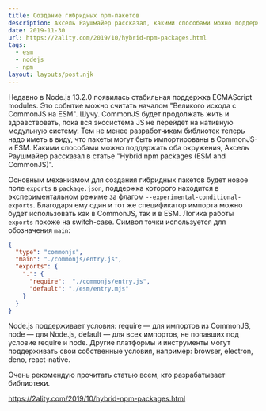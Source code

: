 ```yaml
---
title: Создание гибридных npm-пакетов
description: Аксель Раушмайер рассказал, какими способами можно поддержать ESM и CommonJS при создании npm-пакета
date: 2019-11-30
url: https://2ality.com/2019/10/hybrid-npm-packages.html
tags:
  - esm
  - nodejs
  - npm
layout: layouts/post.njk
---
```

Недавно в Node.js 13.2.0 появилась стабильная поддержка ECMAScript modules. Это событие можно считать началом "Великого исхода с CommonJS на ESM". Шучу. CommonJS будет продолжать жить и здравствовать, пока вся экосистема JS не перейдёт на нативную модульную систему. Тем не менее разработчикам библиотек теперь надо иметь в виду, что пакеты могут быть импортированы в CommonJS- и ESM. Какими способами можно поддержать оба окружения, Аксель Раушмайер рассказал в статье "Hybrid npm packages (ESM and CommonJS)".

Основным механизмом для создания гибридных пакетов будет новое поле `exports` в `package.json`, поддержка которого находится в экспериментальном режиме за флагом `--experimental-conditional-exports`. Благодаря ему один и тот же спецификатор импорта можно будет использовать как в CommonJS, так и в ESM. Логика работы `exports` похоже на switch-case. Символ точки используется для обозначения `main`:

```json
{
  "type": "commonjs",
  "main": "./commonjs/entry.js",
  "exports": {
    ".": {
      "require":  "./commonjs/entry.js",
      "default": "./esm/entry.mjs"
    }
  }
}
```

Node.js поддерживает условия: require — для импортов из CommonJS, node — для Node.js, default — для всех импортов, не попавших под условие require и node. Другие платформы и инструменты могут поддерживать свои собственные условия, например: browser, electron, deno, react-native.

Очень рекомендую прочитать статью всем, кто разрабатывает библиотеки.

https://2ality.com/2019/10/hybrid-npm-packages.html
